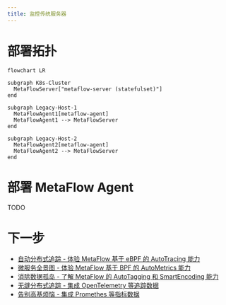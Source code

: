 ```yaml
---
title: 监控传统服务器
---
```


# 部署拓扑

```mermaid
flowchart LR

subgraph K8s-Cluster
  MetaFlowServer["metaflow-server (statefulset)"]
end

subgraph Legacy-Host-1
  MetaFlowAgent1[metaflow-agent]
  MetaFlowAgent1 --> MetaFlowServer
end

subgraph Legacy-Host-2
  MetaFlowAgent2[metaflow-agent]
  MetaFlowAgent2 --> MetaFlowServer
end
```

# 部署 MetaFlow Agent

TODO

# 下一步

- [自动分布式追踪 - 体验 MetaFlow 基于 eBPF 的 AutoTracing 能力](../auto-tracing/overview.html)
- [微服务全景图 - 体验 MetaFlow 基于 BPF 的 AutoMetrics 能力](../auto-metrics/overview.html)
- [消除数据孤岛 - 了解 MetaFlow 的 AutoTagging 和 SmartEncoding 能力](../auto-tagging/elimilate-data-silos.html)
- [无缝分布式追踪 - 集成 OpenTelemetry 等追踪数据](../integration/tracing/overview.html)
- [告别高基烦恼 - 集成 Promethes 等指标数据](../integration/metrics/overview.html)
